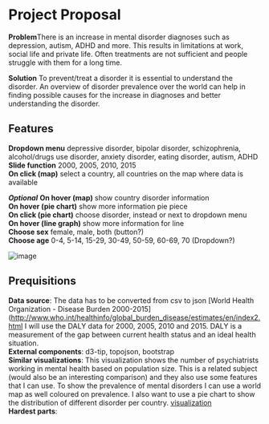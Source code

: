 # Project Proposal

**Problem**There is an increase in mental disorder diagnoses such as depression, autism, ADHD 
and more. This results in limitations at work, social life and private life. Often 
treatments are not sufficient and people struggle with them for a long time.  

**Solution** To prevent/treat a disorder it is essential to understand the disorder. An
overview of disorder prevalence over the world can help in finding possible
causes for the increase in diagnoses and better understanding the disorder.

## Features 
**Dropdown menu** depressive disorder, bipolar disorder, schizophrenia, alcohol/drugs
use disorder, anxiety disorder, eating disorder, autism, ADHD  
**Slide function** 2000, 2005, 2010, 2015  
**On click (map)** select a country, all countries on the map where data is available

***Optional***
**On hover (map)** show country disorder information  
**On hover (pie chart)** show more information pie piece  
**On click (pie chart)** choose disorder, instead or next to dropdown menu  
**On hover (line graph)** show more information for line  
**Choose sex** female, male, both (button?)  
**Choose age** 0-4, 5-14, 15-29, 30-49, 50-59, 60-69, 70 (Dropdown?)  

![image](/Programmingproject/ProjectProposal.jpeg)

## Prequisitions
**Data source**: The data has to be converted from csv to json
[World Health Organization - Disease Burden 2000-2015](http://www.who.int/healthinfo/global_burden_disease/estimates/en/index2.html
I will use the DALY data for 2000, 2005, 2010 and 2015. DALY is a measurement of
the gap between current health status and an ideal health situation.  
**External components**: d3-tip, topojson, bootstrap  
**Similar visualizations**: This visualization shows the number of psychiatrists
working in mental health based on population size. This is a related subject (would
also be an interesting comparison) and they also use some features that I can use.
To show the prevalence of mental disorders I can use a world map as well coloured
on prevalence. I also want to use a pie chart to show the distribution of different
disorder per country. [visualization](http://gamapserver.who.int/gho/interactive_charts/mental_health/psychiatrists_nurses/atlas.html)  
**Hardest parts**:
